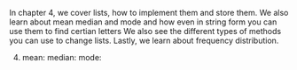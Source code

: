 In chapter 4, we cover lists, how to implement them and store them. 
We also learn about mean median and mode and how even in string form you can use them to find certian letters
We also see the different types of methods you can use to change lists.
Lastly, we learn about frequency distribution.

4. mean:
median:
mode: 
